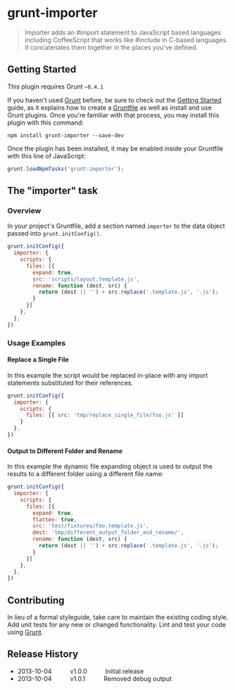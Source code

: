# grunt-importer

> Importer adds an #import statement to JavaScript based languages including CoffeeScript that works like #include in C-based languages. It concatenates them together in the places you've defined.

## Getting Started
This plugin requires Grunt `~0.4.1`

If you haven't used [Grunt](http://gruntjs.com/) before, be sure to check out the [Getting Started](http://gruntjs.com/getting-started) guide, as it explains how to create a [Gruntfile](http://gruntjs.com/sample-gruntfile) as well as install and use Grunt plugins. Once you're familiar with that process, you may install this plugin with this command:

```shell
npm install grunt-importer --save-dev
```

Once the plugin has been installed, it may be enabled inside your Gruntfile with this line of JavaScript:

```js
grunt.loadNpmTasks('grunt-importer');
```

## The "importer" task

### Overview
In your project's Gruntfile, add a section named `importer` to the data object passed into `grunt.initConfig()`.

```js
grunt.initConfig({
  importer: {
    scripts: {
      files: [{
        expand: true,
        src: 'scripts/layout.template.js',
        rename: function (dest, src) {
          return (dest || '') + src.replace('.template.js', '.js');
        }
      }]
    },
  },
})
```

### Usage Examples

#### Replace a Single File
In this example the script would be replaced in-place with any import statements substituted for their references.

```js
grunt.initConfig({
  importer: {
    scripts: {
      files: [{ src: 'tmp/replace_single_file/foo.js' }]
    }
  },
})
```

#### Output to Different Folder and Rename
In this example the dynamic file expanding object is used to output the results to a different folder using a different file name:

```js
grunt.initConfig({
  importer: {
    scripts: {
      files: [{
	    expand: true,
	    flatten: true,
        src: 'test/fixtures/foo.template.js',
        dest: 'tmp/different_output_folder_and_rename/',
        rename: function (dest, src) {
          return (dest || '') + src.replace('.template.js', '.js');
        }
	  }]
    },
  },
})
```

## Contributing
In lieu of a formal styleguide, take care to maintain the existing coding style. Add unit tests for any new or changed functionality. Lint and test your code using [Grunt](http://gruntjs.com/).

## Release History
* 2013-10-04   v1.0.0   Initial release
* 2013-10-04   v1.0.1   Removed debug output
